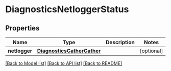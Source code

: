# DiagnosticsNetloggerStatus

## Properties
Name | Type | Description | Notes
------------ | ------------- | ------------- | -------------
**netlogger** | [**DiagnosticsGatherGather**](DiagnosticsGatherGather.md) |  | [optional] 

[[Back to Model list]](../README.md#documentation-for-models) [[Back to API list]](../README.md#documentation-for-api-endpoints) [[Back to README]](../README.md)


